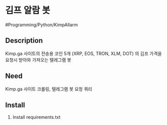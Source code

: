 # 김프 알람 봇
#Programming/Python/KimpAllarm
## Description
Kimp.ga 사이트의 전송용 코인 5개 (XRP, EOS, TRON, XLM, DOT) 의 김프 가격을 요청시 받아와 가져오는 텔레그램 봇
## Need
Kimp.ga 사이트 크롤링, 텔레그램 봇 요청 쿼리 
## Install
1. Install requirements.txt